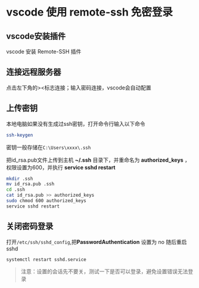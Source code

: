 # vscode 使用 remote-ssh 免密登录

## vscode安装插件

vscode 安装 Remote-SSH 插件

## 连接远程服务器

点击左下角的><标志连接；输入密码连接，vscode会自动配置

## 上传密钥

本地电脑如果没有生成过ssh密钥，打开命令行输入以下命令

```bash
ssh-keygen
```

密钥一般存储在`C:\Users\xxxx\.ssh`

把id_rsa.pub文件上传到主机 **~/.ssh** 目录下，并重命名为 **authorized_keys** ，权限设置为600，并执行 **service sshd restart**

```bash
mkdir .ssh
mv id_rsa.pub .ssh
cd .ssh
cat id_rsa.pub >> authorized_keys
sudo chmod 600 authorized_keys
service sshd restart
```

## 关闭密码登录

打开`/etc/ssh/sshd_config`,把**PasswordAuthentication** 设置为 no
随后重启sshd

```bash
systemctl restart sshd.service
```

> 注意：设置的会话先不要关，测试一下是否可以登录，避免设置错误无法登录

